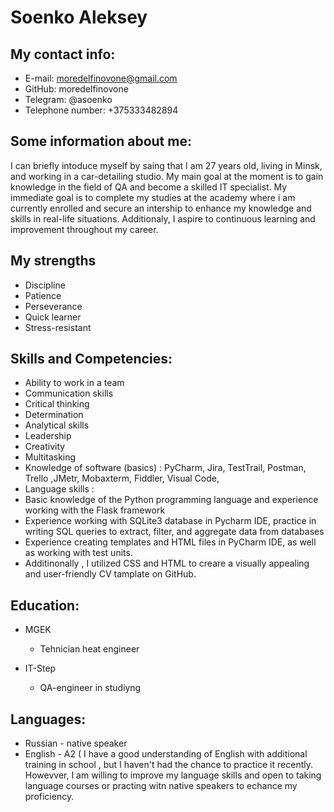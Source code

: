 # Soenko Aleksey

## My contact info:

- E-mail: moredelfinovone@gmail.com 
- GitHub: moredelfinovone 
- Telegram: @asoenko
- Telephone number: +375333482894
## Some information about me:

I can briefly intoduce myself by saing that I am 27 years old, living in Minsk, and working in a car-detailing studio. My main goal at the moment is to gain knowledge in the field of QA and become a skilled IT specialist. My immediate goal is to complete my studies at the academy where i am currently enrolled and secure an intership to enhance my knowledge and skills in real-life situations. Additionaly, I aspire to continuous learning and improvement throughout my career.


## My strengths
- Discipline
- Patience
- Perseverance
- Quick learner
- Stress-resistant


## Skills and Competencies:
- Ability  to work in a team
- Communication skills
- Critical thinking
- Determination
- Analytical skills
- Leadership
- Creativity
- Multitasking
- Knowledge of software (basics) : PyCharm, Jira, TestTrail, Postman, Trello ,JMetr, Mobaxterm, Fiddler, Visual Code, 
- Language skills : 
- Basic knowledge of the Python programming language and experience working with the Flask framework
- Experience working with SQLite3 database in Pycharm IDE, practice in writing SQL queries to extract, filter, and aggregate data from databases
- Experience creating templates and HTML files in PyCharm IDE, as well as working with test units.
- Additinonally , I utilized CSS and HTML to creare a visually appealing and user-friendly CV tamplate on GitHub.
 

## Education:

- MGEK
  - Tehnician heat engineer

- IT-Step
  - QA-engineer in studiyng


## Languages:

- Russian - native speaker
- English - A2 ( I have a good understanding of English with additional training in school , but I haven't had the chance to practice it recently. Howevver, I am willing to improve my language skills and open to taking language courses or practing witn native speakers to echance my proficiency. 

